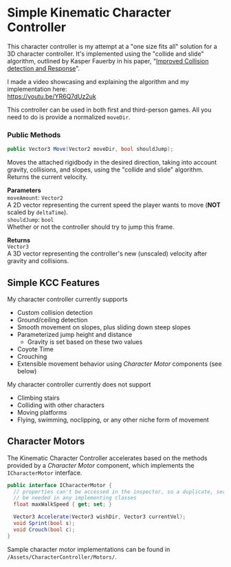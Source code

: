 # Simple Kinematic Character Controller

This character controller is my attempt at a "one size fits all" solution for a 3D character controller. It's implemented using the "collide and slide" algorithm, outlined by Kasper Fauerby in his paper, "[Improved Collision detection and Response](https://www.peroxide.dk/papers/collision/collision.pdf)".

I made a video showcasing and explaining the algorithm and my implementation here: \
https://youtu.be/YR6Q7dUz2uk

This controller can be used in both first and third-person games. All you need to do is provide a normalized `moveDir`.

### Public Methods

```cs
public Vector3 Move(Vector2 moveDir, bool shouldJump);
```
Moves the attached rigidbody in the desired direction, taking into account gravity, collisions, and slopes, using the "collide and slide" algorithm. Returns the current velocity.

**Parameters** \
`moveAmount`: `Vector2` \
A 2D vector representing the current speed the player wants to move (**NOT** scaled by `deltaTime`). \
`shouldJump`: `bool` \
Whether or not the controller should try to jump this frame.

**Returns** \
`Vector3` \
A 3D vector representing the controller's new (unscaled) velocity after gravity and collisions.

## Simple KCC Features
My character controller currently supports
- Custom collision detection
- Ground/ceiling detection
- Smooth movement on slopes, plus sliding down steep slopes
- Parameterized jump height and distance 
  - Gravity is set based on these two values
- Coyote Time
- Crouching
- Extensible movement behavior using *Character Motor* components (see below)

My character controller currently does not support
- Climbing stairs
- Colliding with other characters
- Moving platforms
- Flying, swimming, noclipping, or any other niche form of movement

## Character Motors

The Kinematic Character Controller accelerates based on the methods provided by a *Character Motor* component, which implements the `ICharacterMotor` interface.

```cs
public interface ICharacterMotor {
  // properties can't be accessed in the inspector, so a duplicate, serializable field will
  // be needed in any implementing classes
  float maxWalkSpeed { get; set; }

  Vector3 Accelerate(Vector3 wishDir, Vector3 currentVel);
  void Sprint(bool s);
  void Crouch(bool c);
}
```

Sample character motor implementations can be found in `/Assets/CharacterController/Motors/`.